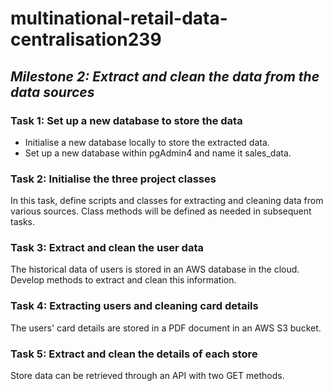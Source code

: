 # multinational-retail-data-centralisation239

## _Milestone 2: Extract and clean the data from the data sources_

### Task 1: Set up a new database to store the data

- Initialise a new database locally to store the extracted data.
- Set up a new database within pgAdmin4 and name it sales_data.

### Task 2: Initialise the three project classes
In this task, define scripts and classes for extracting and cleaning data from various sources. Class methods will be defined as needed in subsequent tasks.

### Task 3: Extract and clean the user data
The historical data of users is stored in an AWS database in the cloud. Develop methods to extract and clean this information.


### Task 4: Extracting users and cleaning card details

The users' card details are stored in a PDF document in an AWS S3 bucket.

### Task 5: Extract and clean the details of each store

Store data can be retrieved through an API with two GET methods.
